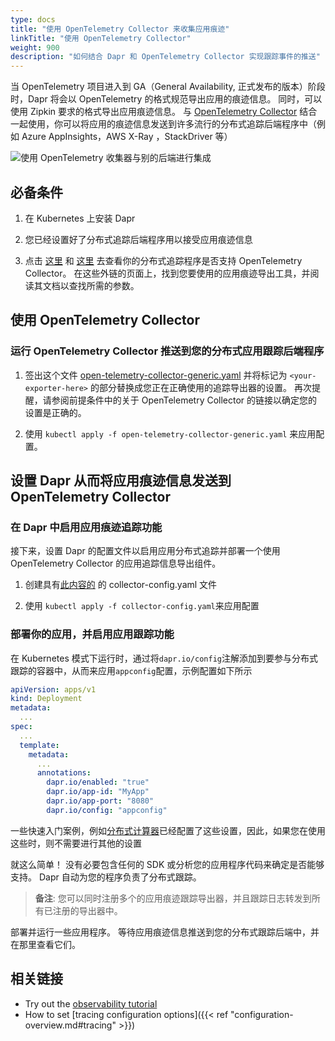 ```yaml
---
type: docs
title: "使用 OpenTelemetry Collector 来收集应用痕迹"
linkTitle: "使用 OpenTelemetry Collector"
weight: 900
description: "如何结合 Dapr 和 OpenTelemetry Collector 实现跟踪事件的推送"
---
```


当 OpenTelemetry 项目进入到 GA（General Availability, 正式发布的版本）阶段时，Dapr 将会以 OpenTelemetry 的格式规范导出应用的痕迹信息。 同时，可以使用 Zipkin 要求的格式导出应用痕迹信息。 与 [OpenTelemetry Collector](https://github.com/open-telemetry/opentelemetry-collector) 结合一起使用，你可以将应用的痕迹信息发送到许多流行的分布式追踪后端程序中（例如 Azure AppInsights，AWS X-Ray ，StackDriver 等）

![使用 OpenTelemetry 收集器与别的后端进行集成](/images/open-telemetry-collector.png)

## 必备条件

1. 在 Kubernetes 上安装 Dapr

2. 您已经设置好了分布式追踪后端程序用以接受应用痕迹信息

3. 点击 [这里](https://github.com/open-telemetry/opentelemetry-collector-contrib/tree/main/exporter) 和 [这里](https://github.com/open-telemetry/opentelemetry-collector/tree/main/exporter) 去查看你的分布式追踪程序是否支持 OpenTelemetry Collector。 在这些外链的页面上，找到您要使用的应用痕迹导出工具，并阅读其文档以查找所需的参数。

## 使用 OpenTelemetry Collector

### 运行 OpenTelemetry Collector 推送到您的分布式应用跟踪后端程序


1. 签出这个文件 [open-telemetry-collector-generic.yaml](/docs/open-telemetry-collector/open-telemetry-collector-generic.yaml) 并将标记为 `<your-exporter-here>` 的部分替换成您正在正确使用的追踪导出器的设置。 再次提醒，请参阅前提条件中的关于 OpenTelemetry Collector 的链接以确定您的设置是正确的。

2. 使用 `kubectl apply -f open-telemetry-collector-generic.yaml` 来应用配置。

## 设置 Dapr 从而将应用痕迹信息发送到 OpenTelemetry Collector

### 在 Dapr 中启用应用痕迹追踪功能
接下来，设置 Dapr 的配置文件以启用应用分布式追踪并部署一个使用 OpenTelemetry Collector 的应用追踪信息导出组件。

1. 创建具有[此内容的](/docs/open-telemetry-collector/collector-config.yaml) 的 collector-config.yaml 文件

2. 使用 `kubectl apply -f collector-config.yaml`来应用配置

### 部署你的应用，并启用应用跟踪功能

在 Kubernetes 模式下运行时，通过将`dapr.io/config`注解添加到要参与分布式跟踪的容器中，从而来应用`appconfig`配置，示例配置如下所示

```yaml
apiVersion: apps/v1
kind: Deployment
metadata:
  ...
spec:
  ...
  template:
    metadata:
      ...
      annotations:
        dapr.io/enabled: "true"
        dapr.io/app-id: "MyApp"
        dapr.io/app-port: "8080"
        dapr.io/config: "appconfig"
```

一些快速入门案例，例如[分布式计算器](https://github.com/dapr/quickstarts/tree/master/tutorials/distributed-calculator)已经配置了这些设置，因此，如果您在使用这些时，则不需要进行其他的设置

就这么简单！ 没有必要包含任何的 SDK 或分析您的应用程序代码来确定是否能够支持。 Dapr 自动为您的程序负责了分布式跟踪。

> **备注**: 您可以同时注册多个的应用痕迹跟踪导出器，并且跟踪日志转发到所有已注册的导出器中。

部署并运行一些应用程序。 等待应用痕迹信息推送到您的分布式跟踪后端中，并在那里查看它们。

## 相关链接
* Try out the [observability tutorial](https://github.com/dapr/quickstarts/tree/master/tutorials/observability)
* How to set [tracing configuration options]({{< ref "configuration-overview.md#tracing" >}})

